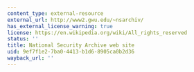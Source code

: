```yaml
---
content_type: external-resource
external_url: http://www2.gwu.edu/~nsarchiv/
has_external_license_warning: true
license: https://en.wikipedia.org/wiki/All_rights_reserved
status: ''
title: National Security Archive web site
uid: 9ef7f1e2-7ba0-4413-b1d6-8905ca0b2d36
wayback_url: ''
---
```

